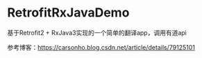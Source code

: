 # RetrofitRxJavaDemo
 基于Retrofit2 + RxJava3实现的一个简单的翻译app，调用有道api
 
 参考博客：https://carsonho.blog.csdn.net/article/details/79125101
 
 
